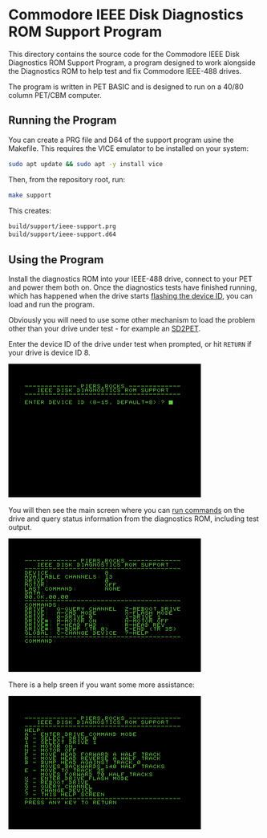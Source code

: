 # Commodore IEEE Disk Diagnostics ROM Support Program

This directory contains the source code for the Commodore IEEE Disk Diagnostics ROM Support Program, a program designed to work alongside the Diagnostics ROM to help test and fix Commodore IEEE-488 drives.

The program is written in PET BASIC and is designed to run on a 40/80 column PET/CBM computer.

## Running the Program

You can create a PRG file and D64 of the support program usine the Makefile.  This requires the VICE emulator to be installed on your system:

```bash
sudo apt update && sudo apt -y install vice
```

Then, from the repository root, run:

```bash
make support
```

This creates:

```bash
build/support/ieee-support.prg
build/support/ieee-support.d64
```

## Using the Program

Install the diagnostics ROM into your IEEE-488 drive, connect to your PET and power them both on.  Once the diagnostics tests have finished running, which has happened when the drive starts [flashing the device ID](/README.md#reporting-device-id), you can load and run the program.

Obviously you will need to use some other mechanism to load the problem other than your drive under test - for example an [SD2PET](https://www.tfw8b.com/product/sd2pet-commodore-pet/).

Enter the device ID of the drive under test when prompted, or hit `RETURN` if your drive is device ID 8.

![Enter Device ID](/docs/images/support/enter-device-id.png "Enter Device ID")

You will then see the main screen where you can [run commands]() on the drive and query status information from the diagnostics ROM, including test output.

![Main Screen](/docs/images/support/main-screen.png "Main Screen")

There is a help sreen if you want some more assistance:

![Help](/docs/images/support/help.png "Help")


